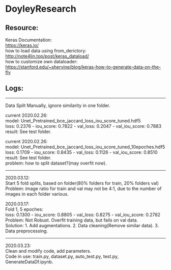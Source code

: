 # DoyleyResearch  
## Resource:  
Keras Documentation:  
https://keras.io/  
how to load data using from\_derictory:  
http://note4lin.top/post/keras_dataload/  
how to customize own dataloader:  
https://stanford.edu/~shervine/blog/keras-how-to-generate-data-on-the-fly  

## Logs:  
----------------------------------------------------------------------------  
Data Spilt Manually, ignore similarity in one folder.  

current 2020.02.26:  
model: Unet_Pretrained_bce_jaccard_loss_iou_score_tuned.hdf5  
loss: 0.2376 - iou_score: 0.7822 - val_loss: 0.2047 - val_iou_score: 0.7883
result: See test folder.

current 2020.02.26:  
model: Unet_Pretrained_bce_jaccard_loss_iou_score_tuned_10epoches.hdf5  
loss: 0.1709 - iou_score: 0.8435 - val_loss: 0.1126 - val_iou_score: 0.8510  
result: See test folder.  
problem: how to split dataset?(may overfit now).  

---------------------------------------------------------------------------  
2020.03.12:  
Start 5 fold splits, based on folder(80% folders for train, 20% folders val)  
Problem: image ratio for train and val may not be 4:1, due to the number of images in each folder various.  

2020.03.17:  
Fold 1, 5 epoches:  
loss: 0.1300 - iou_score: 0.8805 - val_loss: 0.8275 - val_iou_score: 0.2782  
Problem: Not Robust. Overfit training data, but fails on val data.  
Solution: 1. Add augmentations. 2. Data cleaning(Remove similar data). 3. Data preprocessing.  

--------------------------------------------------------------------------- 
2020.03.23:  
Clean and modify code, add parameters.  
Code in use: train.py, dataset.py, auto_test.py, test.py, GenerateDataDf.ipynb.  




